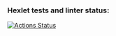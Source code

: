 ### Hexlet tests and linter status:
[![Actions Status](https://github.com/sergesand/java-project-61/workflows/hexlet-check/badge.svg)](https://github.com/sergesand/java-project-61/actions)